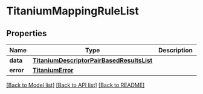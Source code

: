 # TitaniumMappingRuleList


## Properties
Name | Type | Description | Notes
------------ | ------------- | ------------- | -------------
**data** | [**TitaniumDescriptorPairBasedResultsList**](TitaniumDescriptorPairBasedResultsList.md) |  | [optional] 
**error** | [**TitaniumError**](TitaniumError.md) |  | [optional] 

[[Back to Model list]](../README.md#documentation-for-models) [[Back to API list]](../README.md#documentation-for-api-endpoints) [[Back to README]](../README.md)


